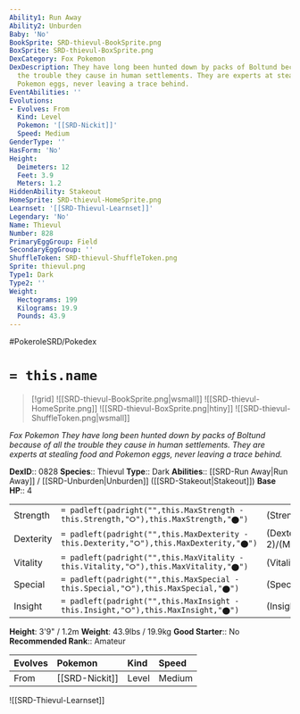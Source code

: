 ```yaml
---
Ability1: Run Away
Ability2: Unburden
Baby: 'No'
BookSprite: SRD-thievul-BookSprite.png
BoxSprite: SRD-thievul-BoxSprite.png
DexCategory: Fox Pokemon
DexDescription: They have long been hunted down by packs of Boltund because of all
  the trouble they cause in human settlements. They are experts at stealing food and
  Pokemon eggs, never leaving a trace behind.
EventAbilities: ''
Evolutions:
- Evolves: From
  Kind: Level
  Pokemon: '[[SRD-Nickit]]'
  Speed: Medium
GenderType: ''
HasForm: 'No'
Height:
  Deimeters: 12
  Feet: 3.9
  Meters: 1.2
HiddenAbility: Stakeout
HomeSprite: SRD-thievul-HomeSprite.png
Learnset: '[[SRD-Thievul-Learnset]]'
Legendary: 'No'
Name: Thievul
Number: 828
PrimaryEggGroup: Field
SecondaryEggGroup: ''
ShuffleToken: SRD-thievul-ShuffleToken.png
Sprite: thievul.png
Type1: Dark
Type2: ''
Weight:
  Hectograms: 199
  Kilograms: 19.9
  Pounds: 43.9
---
```


#PokeroleSRD/Pokedex

# `= this.name`

> [!grid]
> ![[SRD-thievul-BookSprite.png|wsmall]]
> ![[SRD-thievul-HomeSprite.png]]
> ![[SRD-thievul-BoxSprite.png|htiny]]
> ![[SRD-thievul-ShuffleToken.png|wsmall]]


*Fox Pokemon*
*They have long been hunted down by packs of Boltund because of all the trouble they cause in human settlements. They are experts at stealing food and Pokemon eggs, never leaving a trace behind.*

**DexID**:: 0828
**Species**:: Thievul
**Type**:: Dark
**Abilities**:: [[SRD-Run Away|Run Away]] / [[SRD-Unburden|Unburden]] ([[SRD-Stakeout|Stakeout]])
**Base HP**:: 4

|           |                                                                                        |                                          |
| --------- | -------------------------------------------------------------------------------------- | ---------------------------------------- |
| Strength  | `= padleft(padright("",this.MaxStrength - this.Strength,"⭘"),this.MaxStrength,"⬤")`    | (Strength::2)/(MaxStrength::4)   |
| Dexterity | `= padleft(padright("",this.MaxDexterity - this.Dexterity,"⭘"),this.MaxDexterity,"⬤")` | (Dexterity:: 2)/(MaxDexterity::5) |
| Vitality  | `= padleft(padright("",this.MaxVitality - this.Vitality,"⭘"),this.MaxVitality,"⬤")`    | (Vitality::2)/(MaxVitality::4)   |
| Special   | `= padleft(padright("",this.MaxSpecial - this.Special,"⭘"),this.MaxSpecial,"⬤")`       | (Special::2)/(MaxSpecial::5)     |
| Insight   | `= padleft(padright("",this.MaxInsight - this.Insight,"⭘"),this.MaxInsight,"⬤")`       | (Insight::2)/(MaxInsight::5)     |

**Height**: 3'9" / 1.2m
**Weight**: 43.9lbs / 19.9kg
**Good Starter**:: No
**Recommended Rank**:: Amateur

| Evolves   | Pokemon        | Kind   | Speed   |
|:----------|:---------------|:-------|:--------|
| From      | [[SRD-Nickit]] | Level  | Medium  |

![[SRD-Thievul-Learnset]]